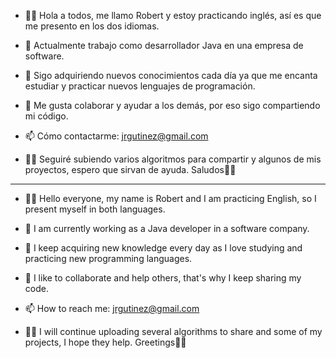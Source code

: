 

- 📣👋 Hola a todos, me llamo Robert y estoy practicando inglés, así es que me presento en los dos idiomas.
- 👀 Actualmente trabajo como desarrollador Java en una empresa de software.
- 🌱 Sigo adquiriendo nuevos conocimientos cada día ya que me encanta estudiar y practicar nuevos lenguajes de programación.
- 💞️ Me gusta colaborar y ayudar a los demás, por eso sigo compartiendo mi código.
- 📫 Cómo contactarme: jrgutinez@gmail.com

- 📣💾 Seguiré subiendo varios algoritmos para compartir y algunos de mis proyectos, espero que sirvan de ayuda. Saludos🙋‍♂️
***************************************************************************************************************************
- 📣👋 Hello everyone, my name is Robert and I am practicing English, so I present myself in both languages.
- 👀 I am currently working as a Java developer in a software company.
- 🌱 I keep acquiring new knowledge every day as I love studying and practicing new programming languages.
- 💞️ I like to collaborate and help others, that's why I keep sharing my code.
- 📫 How to reach me: jrgutinez@gmail.com

- 📣💾 I will continue uploading several algorithms to share and some of my projects, I hope they help. Greetings🙋‍♂️

<!---
JRobertGutierrez / JRobertGutierrez es un repositorio ✨ especial ✨ porque su `README.md` (este archivo) aparece en su perfil de GitHub.
Puede hacer clic en el enlace Vista previa para ver los cambios.
JRobertGutierrez/JRobertGutierrez is a ✨ special ✨ repository because its `README.md` (this file) appears on your GitHub profile.
You can click the Preview link to take a look at your changes.
--->
